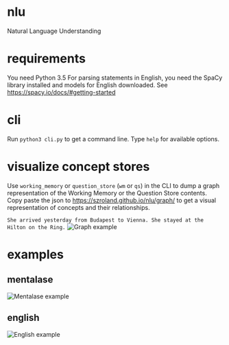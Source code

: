 # nlu
Natural Language Understanding

# requirements
You need Python 3.5
For parsing statements in English, you need the SpaCy library installed and models for English downloaded. See https://spacy.io/docs/#getting-started

# cli
Run ```python3 cli.py``` to get a command line. Type ```help``` for available options.

# visualize concept stores
Use ```working_memory``` or ```question_store``` (```wm``` or ```qs```) in the CLI to dump a graph representation of the Working Memory or the Question Store contents.
Copy paste the json to https://szroland.github.io/nlu/graph/ to get a visual representation of concepts and their relationships.

```She arrived yesterday from Budapest to Vienna. She stayed at the Hilton on the Ring.```
![Graph example](docs/graph.png)

# examples

## mentalase

![Mentalase example](docs/mentalase.png)

## english

![English example](docs/english.png)
